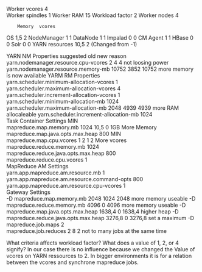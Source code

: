Worker vcores	4	
Worker spindles	1
Worker RAM	15
Workload factor	2
Worker nodes	4

		Memory	vcores
OS		1,5	2
NodeManager	1	1
DataNode	1	1
Impalad		0	0
CM Agent	1	1
HBase		0	0
Solr		0	0
YARN resources	10,5	2 (Changed from -1)


YARN NM Properties				suggested	old	new	reason
yarn.nodemanager.resource.cpu-vcores		2		4	4	not loosing power
yarn.nodemanager.resource.memory-mb		10752		3852	10752	more memory is now available
YARM RM Properties				
yarn.scheduler.minimum-allocation-vcores	1			
yarn.scheduler.maximum-allocation-vcores	4			
yarn.scheduler.increment-allocation-vcores	1			
yarn.scheduler.minimum-allocation-mb		1024			
yarn.scheduler.maximum-allocation-mb		2048		4939	4939	more RAM allocaleable
yarn.scheduler.increment-allocation-mb		1024			
Task Container Settings		MIN		
mapreduce.map.memory.mb				1024	10,5	0	1GB	More Memory
mapreduce.map.java.opts.max.heap	800	MIN		
mapreduce.map.cpu.vcores		1	2		1	2	More vcores
mapreduce.reduce.memory.mb			1024			
mapreduce.reduce.java.opts.max.heap		800			
mapreduce.reduce.cpu.vcores			1			
MapReduce AM Settings				
yarn.app.mapreduce.am.resource.mb		1			
yarn.app.mapreduce.am.resource.command-opts	800			
yarn.app.mapreduce.am.resource.cpu-vcores	1			
Gateway Settings				
-D mapreduce.map.memory.mb			2048		1024	2048	more memory useable
-D mapreduce.reduce.memory.mb			4096		0	4096	more memory useable
-D mapreduce.map.java.opts.max.heap		1638,4		0	1638,4	higher heap
-D mapreduce.reduce.java.opts.max.heap		3276,8		0	3276,8	set a maximum
-D mapreduce.job.maps				2			
mapreduce.job.reduces				2		8	2	not to many jobs at the same time




What criteria affects workload factor? What does a value of 1, 2, or 4 signify?
In our case there is no influence because we changed the Value of vcores on YARN ressources to 2. In bigger environments it is for a relation between the vcores and synchrone mapreduce jobs.